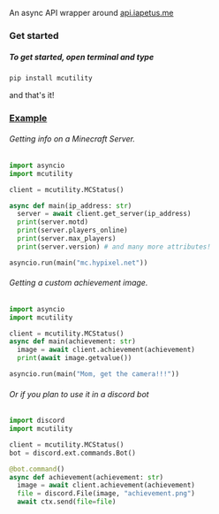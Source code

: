 An async API wrapper around [api.iapetus.me](https://github.com/Iapetus-11/api.iapetus11.me)

### Get started

##### To get started, open terminal and type 

```py
pip install mcutility
```

and that's it!
### <u>Example</u>
###### Getting info on a Minecraft Server.

```py
import asyncio
import mcutility

client = mcutility.MCStatus()

async def main(ip_address: str)
  server = await client.get_server(ip_address)
  print(server.motd)
  print(server.players_online)
  print(server.max_players)
  print(server.version) # and many more attributes!

asyncio.run(main("mc.hypixel.net"))
```

###### Getting a custom achievement image.

```py
import asyncio
import mcutility

client = mcutility.MCStatus()
async def main(achievement: str)
  image = await client.achievement(achievement)
  print(await image.getvalue())

asyncio.run(main("Mom, get the camera!!!"))
```

###### Or if you plan to use it in a discord bot

```py
import discord
import mcutility

client = mcutility.MCStatus()
bot = discord.ext.commands.Bot()

@bot.command()
async def achievement(achievement: str)
  image = await client.achievement(achievement)
  file = discord.File(image, "achievement.png")
  await ctx.send(file=file)
```
